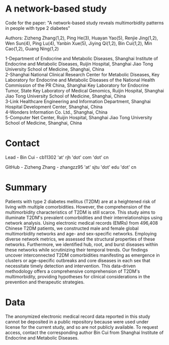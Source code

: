 # A network-based study
Code for the paper: "A network-based study reveals multimorbidity patterns in people with type 2 diabetes"  

Authors: Zizheng Zhang(1,2), Ping He(3), Huayan Yao(5), Renjie Jing(1,2), Wen Sun(4), Ping Lu(4), Yanbin Xue(5), Jiying Qi(1,2), Bin Cui(1,2), Min Cao(1,2), Guang Ning(1,2)  

1-Department of Endocrine and Metabolic Diseases, Shanghai Institute of Endocrine and Metabolic Diseases, Ruijin Hospital, Shanghai Jiao Tong University School of Medicine, Shanghai, China  
2-Shanghai National Clinical Research Center for Metabolic Diseases, Key Laboratory for Endocrine and Metabolic Diseases of the National Health Commission of the PR China, Shanghai Key Laboratory for Endocrine Tumor, State Key Laboratory of Medical Genomics, Ruijin Hospital, Shanghai Jiao Tong University School of Medicine, Shanghai, China  
3-Link Healthcare Engineering and Information Department, Shanghai Hospital Development Center, Shanghai, China  
4-Wonders Information Co. Ltd., Shanghai, China  
5-Computer Net Center, Ruijin Hospital, Shanghai Jiao Tong University School of Medicine, Shanghai, China  
# Contact
Lead - Bin Cui - cb11302 'at' rjh 'dot' com 'dot' cn  

GitHub - Zizheng Zhang - zhangzz95 'at' sjtu 'dot' edu 'dot' cn
# Summary
Patients with type 2 diabetes mellitus (T2DM) are at a heightened risk of living with multiple comorbidities. However, the comprehension of the multimorbidity characteristics of T2DM is still scarce. This study aims to illuminate T2DM's prevalent comorbidities and their interrelationships using network analysis. Using electronic medical records (EMRs) from 496,408 Chinese T2DM patients, we constructed male and female global multimorbidity networks and age- and sex-specific networks. Employing diverse network metrics, we assessed the structural properties of these networks. Furthermore, we identified hub, root, and burst diseases within these networks while scrutinizing their temporal trends. Our findings uncover interconnected T2DM comorbidities manifesting as emergence in clusters or age-specific outbreaks and core diseases in each sex that necessitate timely detection and intervention. This data-driven methodology offers a comprehensive comprehension of T2DM's multimorbidity, providing hypotheses for clinical considerations in the prevention and therapeutic strategies.
# Data
The anonymized electronic medical record data reported in this study cannot be deposited in a public repository because were used under license for the current study, and so are not publicly available. To request access, contact the corresponding author Bin Cui from Shanghai Institute of Endocrine and Metabolic Diseases. 
